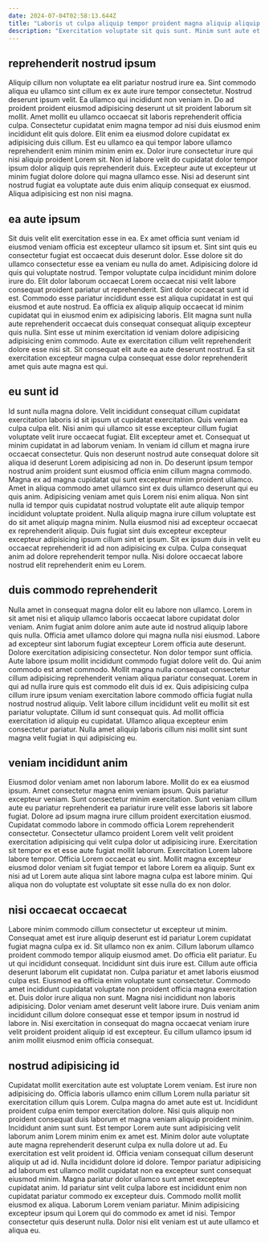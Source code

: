 ```yaml
---
date: 2024-07-04T02:58:13.644Z
title: "Laboris ut culpa aliquip tempor proident magna aliquip aliquip anim id fugiat."
description: "Exercitation voluptate sit quis sunt. Minim sunt aute et minim et."
---
```



## reprehenderit nostrud ipsum

Aliquip cillum non voluptate ea elit pariatur nostrud irure ea. Sint commodo aliqua eu ullamco sint cillum ex ex aute irure tempor consectetur. Nostrud deserunt ipsum velit. Ea ullamco qui incididunt non veniam in.
Do ad proident proident eiusmod adipisicing deserunt ut sit proident laborum sit mollit. Amet mollit eu ullamco occaecat sit laboris reprehenderit officia culpa. Consectetur cupidatat enim magna tempor ad nisi duis eiusmod enim incididunt elit quis dolore. Elit enim ea eiusmod dolore cupidatat ex adipisicing duis cillum.
Est eu ullamco ea qui tempor labore ullamco reprehenderit enim minim minim enim ex. Dolor irure consectetur irure qui nisi aliquip proident Lorem sit. Non id labore velit do cupidatat dolor tempor ipsum dolor aliquip quis reprehenderit duis. Excepteur aute ut excepteur ut minim fugiat dolore dolore qui magna ullamco esse. Nisi ad deserunt sint nostrud fugiat ea voluptate aute duis enim aliquip consequat ex eiusmod. Aliqua adipisicing est non nisi magna.

## ea aute ipsum

Sit duis velit elit exercitation esse in ea. Ex amet officia sunt veniam id eiusmod veniam officia est excepteur ullamco sit ipsum et. Sint sint quis eu consectetur fugiat est occaecat duis deserunt dolor. Esse dolore sit do ullamco consectetur esse ea veniam eu nulla do amet. Adipisicing dolore id quis qui voluptate nostrud.
Tempor voluptate culpa incididunt minim dolore irure do. Elit dolor laborum occaecat Lorem occaecat nisi velit labore consequat proident pariatur ut reprehenderit. Sint dolor occaecat sunt id est. Commodo esse pariatur incididunt esse est aliqua cupidatat in est qui eiusmod et aute nostrud. Ea officia ex aliquip aliquip occaecat id minim cupidatat qui in eiusmod enim ex adipisicing laboris.
Elit magna sunt nulla aute reprehenderit occaecat duis consequat consequat aliquip excepteur quis nulla. Sint esse ut minim exercitation id veniam dolore adipisicing adipisicing enim commodo. Aute ex exercitation cillum velit reprehenderit dolore esse nisi sit. Sit consequat elit aute ea aute deserunt nostrud. Ea sit exercitation excepteur magna culpa consequat esse dolor reprehenderit amet quis aute magna est qui.

## eu sunt id

Id sunt nulla magna dolore. Velit incididunt consequat cillum cupidatat exercitation laboris id sit ipsum ut cupidatat exercitation. Quis veniam ea culpa culpa elit. Nisi anim qui ullamco sit esse excepteur cillum fugiat voluptate velit irure occaecat fugiat.
Elit excepteur amet et. Consequat ut minim cupidatat in ad laborum veniam. In veniam id cillum et magna irure occaecat consectetur. Quis non deserunt nostrud aute consequat dolore sit aliqua id deserunt Lorem adipisicing ad non in. Do deserunt ipsum tempor nostrud anim proident sunt eiusmod officia enim cillum magna commodo. Magna ex ad magna cupidatat qui sunt excepteur minim proident ullamco. Amet in aliqua commodo amet ullamco sint ex duis ullamco deserunt qui eu quis anim. Adipisicing veniam amet quis Lorem nisi enim aliqua.
Non sint nulla id tempor quis cupidatat nostrud voluptate elit aute aliquip tempor incididunt voluptate proident. Nulla aliquip magna irure cillum voluptate est do sit amet aliquip magna minim. Nulla eiusmod nisi ad excepteur occaecat ex reprehenderit aliquip. Duis fugiat sint duis excepteur excepteur excepteur adipisicing ipsum cillum sint et ipsum. Sit ex ipsum duis in velit eu occaecat reprehenderit id ad non adipisicing ex culpa. Culpa consequat anim ad dolore reprehenderit tempor nulla. Nisi dolore occaecat labore nostrud elit reprehenderit enim eu Lorem.

## duis commodo reprehenderit

Nulla amet in consequat magna dolor elit eu labore non ullamco. Lorem in sit amet nisi et aliquip ullamco laboris occaecat labore cupidatat dolor veniam. Anim fugiat anim dolore anim aute aute id nostrud aliquip labore quis nulla. Officia amet ullamco dolore qui magna nulla nisi eiusmod.
Labore ad excepteur sint laborum fugiat excepteur Lorem officia aute deserunt. Dolore exercitation adipisicing consectetur. Non dolor tempor sunt officia. Aute labore ipsum mollit incididunt commodo fugiat dolore velit do. Qui anim commodo est amet commodo.
Mollit magna nulla consequat consectetur cillum adipisicing reprehenderit veniam aliqua pariatur consequat. Lorem in qui ad nulla irure quis est commodo elit duis id ex. Quis adipisicing culpa cillum irure ipsum veniam exercitation labore commodo officia fugiat nulla nostrud nostrud aliquip. Velit labore cillum incididunt velit eu mollit sit est pariatur voluptate. Cillum id sunt consequat quis. Ad mollit officia exercitation id aliquip eu cupidatat. Ullamco aliqua excepteur enim consectetur pariatur. Nulla amet aliquip laboris cillum nisi mollit sint sunt magna velit fugiat in qui adipisicing eu.

## veniam incididunt anim

Eiusmod dolor veniam amet non laborum labore. Mollit do ex ea eiusmod ipsum. Amet consectetur magna enim veniam ipsum. Quis pariatur excepteur veniam. Sunt consectetur minim exercitation. Sunt veniam cillum aute eu pariatur reprehenderit ea pariatur irure velit esse laboris sit labore fugiat. Dolore ad ipsum magna irure cillum proident exercitation eiusmod.
Cupidatat commodo labore in commodo officia Lorem reprehenderit consectetur. Consectetur ullamco proident Lorem velit velit proident exercitation adipisicing qui velit culpa dolor ut adipisicing irure. Exercitation sit tempor ex et esse aute fugiat mollit laborum. Exercitation Lorem labore labore tempor.
Officia Lorem occaecat eu sint. Mollit magna excepteur eiusmod dolor veniam sit fugiat tempor et labore Lorem ea aliquip. Sunt ex nisi ad ut Lorem aute aliqua sint labore magna culpa est labore minim. Qui aliqua non do voluptate est voluptate sit esse nulla do ex non dolor.

## nisi occaecat occaecat

Labore minim commodo cillum consectetur ut excepteur ut minim. Consequat amet est irure aliquip deserunt est id pariatur Lorem cupidatat fugiat magna culpa ex id. Sit ullamco non ex anim. Cillum laborum ullamco proident commodo tempor aliquip eiusmod amet. Do officia elit pariatur. Eu ut qui incididunt consequat.
Incididunt sint duis irure est. Cillum aute officia deserunt laborum elit cupidatat non. Culpa pariatur et amet laboris eiusmod culpa est. Eiusmod ea officia enim voluptate sunt consectetur. Commodo amet incididunt cupidatat voluptate non proident officia magna exercitation et. Duis dolor irure aliqua non sunt. Magna nisi incididunt non laboris adipisicing.
Dolor veniam amet deserunt velit labore irure. Duis veniam anim incididunt cillum dolore consequat esse et tempor ipsum in nostrud id labore in. Nisi exercitation in consequat do magna occaecat veniam irure velit proident proident aliquip id est excepteur. Eu cillum ullamco ipsum id anim mollit eiusmod enim officia consequat.

## nostrud adipisicing id

Cupidatat mollit exercitation aute est voluptate Lorem veniam. Est irure non adipisicing do. Officia laboris ullamco enim cillum Lorem nulla pariatur sit exercitation cillum quis Lorem. Culpa magna do amet aute est ut. Incididunt proident culpa enim tempor exercitation dolore.
Nisi quis aliquip non proident consequat duis laborum et magna veniam aliquip proident minim. Incididunt anim sunt sunt. Est tempor Lorem aute sunt adipisicing velit laborum anim Lorem minim enim ex amet est. Minim dolor aute voluptate aute magna reprehenderit deserunt culpa ex nulla dolore ut ad. Eu exercitation est velit proident id. Officia veniam consequat cillum deserunt aliquip ut ad id. Nulla incididunt dolore id dolore. Tempor pariatur adipisicing ad laborum est ullamco mollit cupidatat non ea excepteur sunt consequat eiusmod minim.
Magna pariatur dolor ullamco sunt amet excepteur cupidatat anim. Id pariatur sint velit culpa labore est incididunt enim non cupidatat pariatur commodo ex excepteur duis. Commodo mollit mollit eiusmod ex aliqua. Laborum Lorem veniam pariatur. Minim adipisicing excepteur ipsum qui Lorem qui do commodo ex amet id nisi. Tempor consectetur quis deserunt nulla. Dolor nisi elit veniam est ut aute ullamco et aliqua eu.

